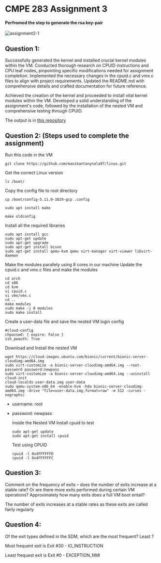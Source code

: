 # CMPE 283 Assignment 3

#### **Perfromed the step to generate the rsa key-pair**

![assignment2-1](https://github.com/manikantanynala97/CMPE283-Assignment3/assets/90610801/d7a112a1-90de-4c52-a5ea-219bb4b09e4b)


## Question 1:



Successfully generated the kernel and installed crucial kernel modules within the VM. Conducted thorough research on CPUID instructions and CPU leaf nodes, pinpointing specific modifications needed for assignment completion. Implemented the necessary changes in the cpuid.c and vmx.c files to align with project requirements. Updated the README.md with comprehensive details and crafted documentation for future reference.

Achieved the creation of the kernel and proceeded to install vital kernel modules within the VM. Developed a solid understanding of the assignment's code, followed by the installation of the nested VM and comprehensive testing through CPUID.

  The output is in [this repository](https://github.com/manikantanynala97/linux.git)
  <br />

## Question 2: (Steps used to complete the assignment)

Run this code in the VM

```
git clone https://github.com/manikantanynala97/linux.git
```

Get the correct Linux version

```
ls /boot/
```

Copy the config file to root directory

```
cp /boot/config-5.11.0-1029-gcp .config
```

```
sudo apt install make
```

```
make oldconfig
```

Install all the required libraries

```
sudo apt install gcc
sudo apt-get update
sudo apt-get upgrade
sudo apt-get install bison
sudo apt-get install qemu-kvm qemu virt-manager virt-viewer libvirt-daemon
```

Make the modules parallely using 8 cores in our machine
Update the cpuid.c and vmx.c files and make the modules

```
cd arch
cd x86
cd kvm
vi cpuid.c
vi vmx/vmx.c
cd ..
make modules
sudo make -j 8 modules
sudo make install
```

Create a user-data file and save the nested VM login config

```
#cloud-config
chpasswd: { expire: False }
ssh_pwauth: True
```

Download and Install the nested VM

```
wget https://cloud-images.ubuntu.com/bionic/current/bionic-server-cloudimg-amd64.img
sudo virt-customize -a bionic-server-cloudimg-amd64.img --root-password password:newpass
sudo virt-customize -a bionic-server-cloudimg-amd64.img --uninstall cloud-init
cloud-localds user-data.img user-data
sudo qemu-system-x86_64 -enable-kvm -hda bionic-server-cloudimg-amd64.img -drive "file=user-data.img,format=raw" -m 512 -curses -nographic
```

- username: root
- password: newpass

  Inside the Nested VM Install cpuid to test

  ```
  sudo apt-get update
  sudo apt-get install cpuid
  ```

  Test using CPUID

  ```
  cpuid -l 0x4FFFFFFD
  cpuid -l 0x4FFFFFFC
  ```

## Question 3:

Comment on the frequency of exits – does the number of exits increase at a stable rate? Or are there
more exits performed during certain VM operations? Approximately how many exits does a full VM
boot entail?

The number of exits increases at a stable rates as these exits are called fairly regularly

## Question 4:

Of the exit types defined in the SDM, which are the most frequent? Least ?

Most frequent exit is
Exit #30 - IO_INSTRUCTION

Least frequest exit is
Exit #0 - EXCEPTION_NMI
